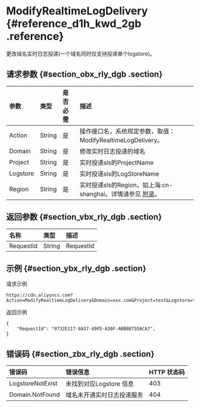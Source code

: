 # ModifyRealtimeLogDelivery {#reference_d1h_kwd_2gb .reference}

更改域名实时日志投递\(一个域名同时仅支持投递单个logstore\)。

## 请求参数 {#section_obx_rly_dgb .section}

|参数|类型|是否必需|描述|
|:-|:-|:---|:-|
|Action|String|是|操作接口名，系统规定参数，取值：ModifyRealtimeLogDelivery。|
|Domain|String|是|修改实时日志投递的域名|
|Project|String|是|实时投递sls的ProjectName|
|Logstore|String|是|实时投递sls的LogStoreName|
|Region|String|是|实时投递sls的Region，如上海:cn-shanghai。详情请参见 [附录](../../../../intl.zh-CN/旧版API参考/附录.md#table_nnm_mcz_dgb)。|

## 返回参数 {#section_vbx_rly_dgb .section}

|名称|类型|描述|
|:-|:-|:-|
|RequestId|String|RequestId|

## 示例 {#section_ybx_rly_dgb .section}

请求示例

```
https://cdn.aliyuncs.com?Action=ModifyRealtimeLogDelivery&Domain=xxx.com&Project=test&Logstore=test&Region=test
```

返回示例

```
{
    "RequestId": "9732E117-8A37-49FD-A36F-ABBB87556CA7",
}
```

## 错误码 {#section_zbx_rly_dgb .section}

|错误码|错误信息|HTTP 状态码|
|:--|:---|:-------|
|LogstoreNotExist|未找到对应Logstore 信息|403|
|Domain.NotFound|域名未开通实时日志投递服务|404|

